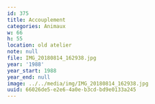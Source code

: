 ```yaml
---
id: 375
title: Accouplement
categories: Animaux
w: 66
h: 55
location: old atelier
note: null
file: IMG_20180814_162938.jpg
year: '1988'
year_start: 1988
year_end: null
image: ../../media/img/IMG_20180814_162938.jpg
uuid: 66026de5-e2e6-4a0e-b3cd-bd9e0133a245
---
```


